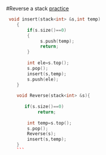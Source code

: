 #Reverse a stack <a href="https://practice.geeksforgeeks.org/problems/reverse-a-stack/1?utm_source=youtube&utm_medium=collab_striver_ytdescription&utm_campaign=reverse-a-stack"> practice </a>

```cpp
 void insert(stack<int> &s,int temp)
    {
        if(s.size()==0)
        {
             s.push(temp);
             return;
        }
            
        int ele=s.top();
        s.pop();
        insert(s,temp);
        s.push(ele);
    }
    
    void Reverse(stack<int> &s){
        
       if(s.size()==0)
            return;
        
        int temp=s.top();
        s.pop();
        Reverse(s);
        insert(s,temp);
    }
    ```